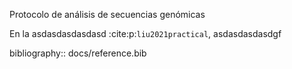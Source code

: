 Protocolo de análisis de secuencias genómicas 

En la asdasdasdasdasd :cite:p:`liu2021practical`, asdasdasdasdgf






bibliography:: docs/reference.bib

